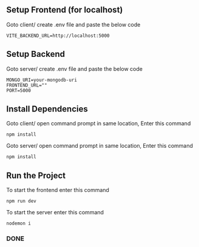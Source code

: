 ## Setup Frontend (for localhost)
Goto client/ create .env file and paste the below code 

```
VITE_BACKEND_URL=http://localhost:5000
```

## Setup Backend
Goto server/ create .env file and paste the below code 
```
MONGO_URI=your-mongodb-uri
FRONTEND_URL=""
PORT=5000
```

## Install Dependencies
Goto client/ open command prompt in same location, Enter this command
```
npm install
```

Goto server/ open command prompt in same location, Enter this command
```
npm install
```

## Run the Project

To start the frontend enter this command
```
npm run dev
```

To start the server enter this command
```
nodemon i
```

### DONE
